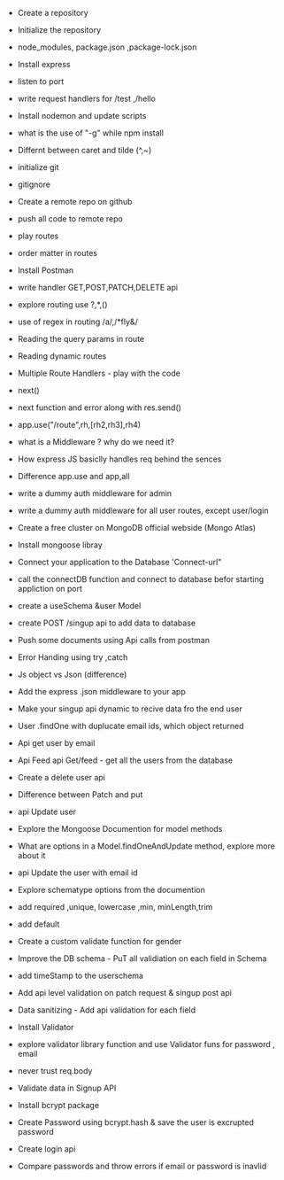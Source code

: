 - Create a repository
- Initialize the repository
- node_modules, package.json ,package-lock.json
- Install express
- listen to port 
- write request handlers for /test ,/hello
- Install nodemon and update scripts
- what is the use  of "-g"  while npm install
- Differnt between caret and tilde (^,~)




- initialize git
- gitignore
- Create a remote repo on github
- push all code to remote repo
- play routes
- order matter in routes
- Install Postman
- write handler GET,POST,PATCH,DELETE api
- explore routing use ?,*,()
- use of regex in routing /a/,/*fly&/
- Reading the query params in route
- Reading dynamic routes



- Multiple Route Handlers - play with the code
- next()
- next function and error along with res.send()
- app.use("/route",rh,[rh2,rh3],rh4)
- what is a Middleware ? why do we need it?
- How express JS basiclly handles req behind the sences
- Difference app.use and app,all
- write a dummy auth middleware for admin
- write a dummy auth middleware for all user routes, except user/login


- Create a free cluster on MongoDB official webside (Mongo Atlas)
- Install mongoose libray
- Connect your application to the Database 'Connect-url"
- call the connectDB function and connect to database befor starting appliction on port
- create  a useSchema &user Model
- create POST /singup api to add data to database
- Push some documents using Api calls from postman
- Error Handing using try ,catch


- Js object vs Json (difference)
- Add the express .json middleware to your app
- Make your singup api dynamic to recive data fro the end user
- User .findOne with duplucate email ids, which object returned
- Api get user by email
- Api Feed api Get/feed - get  all the users from the database
- Create a delete user api
- Difference between Patch and put
- api  Update user
- Explore the Mongoose Documention for model methods
- What are options in a Model.findOneAndUpdate method, explore more about it
- api Update the user with email id


- Explore schematype options from the documention
- add required ,unique, lowercase ,min, minLength,trim
- add default
- Create a custom validate function for gender
- Improve the DB schema - PuT all validiation on each field in Schema
- add timeStamp to the userschema
- Add api level validation on patch request & singup post api
- Data sanitizing - Add api validation for each field
- Install Validator
- explore validator library function and use Validator funs for password , email
- never trust req.body



- Validate data in Signup API
- Install bcrypt package
- Create Password using bcrypt.hash & save the user is excrupted password
- Create login api
- Compare passwords and throw errors if email or password is inavlid